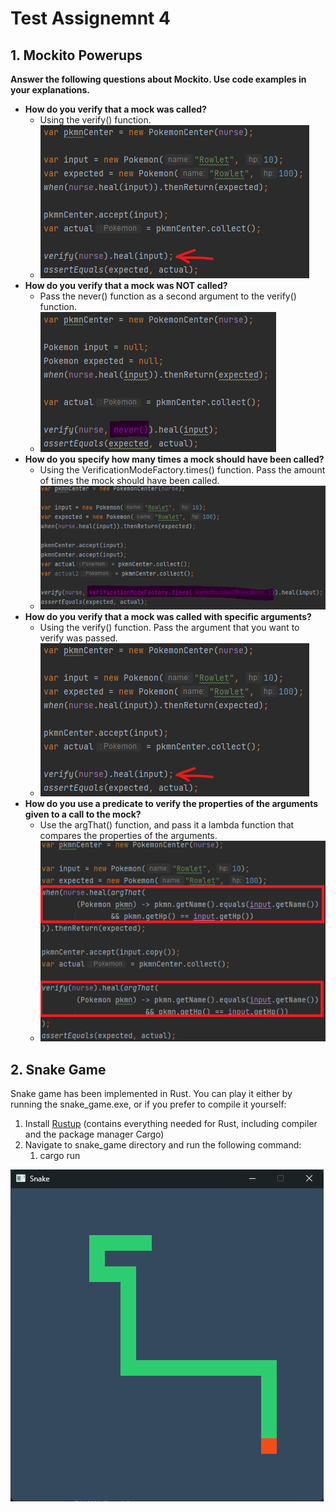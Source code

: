 # Test Assignemnt 4
## 1. Mockito Powerups
**Answer the following questions about Mockito. Use code examples in your explanations.**

* **How do you verify that a mock was called?**
  * Using the verify() function.
  * ![Verify example](images/mockito-verify.png)
* **How do you verify that a mock was NOT called?**
  * Pass the never() function as a second argument to the verify() function.
  * ![Never example](images/mockito-never.png)
* **How do you specify how many times a mock should have been called?**
  * Using the VerificationModeFactory.times() function. Pass the amount of times the mock should have been called.
  * ![Times example](images/mockito-times.png)
* **How do you verify that a mock was called with specific arguments?**
  * Using the verify() function. Pass the argument that you want to verify was passed.
  * ![Verify example](images/mockito-verify.png)
* **How do you use a predicate to verify the properties of the arguments given to a call to the mock?**
  * Use the argThat() function, and pass it a lambda function that compares the properties of the arguments.
  * ![ArgThat example](images/mockito-argthat.png)

## 2. Snake Game
Snake game has been implemented in Rust. You can play it either by running the snake_game.exe, or if you prefer to compile it yourself:
1. Install [Rustup](https://www.rust-lang.org/tools/install) (contains everything needed for Rust, including compiler and the package manager Cargo)
2. Navigate to snake_game directory and run the following command:
   1. cargo run

![Snake Game Example](images/snake.png)
